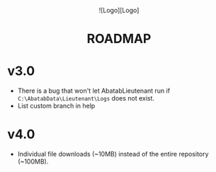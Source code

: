 <div align="center">

![Logo][Logo]

# ROADMAP

</div>

# v3.0

* There is a bug that won't let AbatabLieutenant run if `C:\AbatabData\Lieutenant\Logs` does not exist.
* List custom branch in help

# v4.0

* Individual file downloads (~10MB) instead of the entire repository (~100MB).
